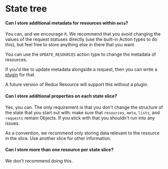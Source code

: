 # State tree

#### Can I store additional metadata for resources within `meta`?

You can, and we encourage it. We recommend that you avoid changing the values of
the request statuses directly (use the built-in Action types to do this), but
feel free to store anything else in there that you want.

You can use the `UPDATE_RESOURCES` action type to change the metadata of
resources.

If you'd like to update metadata alongside a request, then you can write a
[plugin](../other-guides/custom-action-types.md) for that.

A future version of Redux Resource will support this without a plugin.

#### Can I store additional properties on each state slice?

Yes, you can. The only requirement is that you don't change the structure of the
state that you start out with: make sure that `resources`, `meta`, `lists`, and
`requests` remain Objects. If you stick with that you shouldn't run into any issues.

As a convention, we recommend only storing data relevant to the resource in the
slice. Use another slice for other information.

#### Can I store more than one resource per state slice?

We don't recommend doing this.
